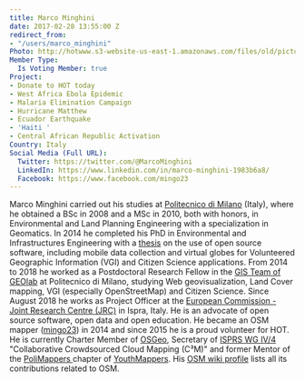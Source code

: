 ```yaml
---
title: Marco Minghini
date: 2017-02-28 13:55:00 Z
redirect_from:
- "/users/marco_minghini"
Photo: http://hotwww.s3-website-us-east-1.amazonaws.com/files/old/pictures/picture-364-1488489604.jpg
Member Type:
  Is Voting Member: true
Project:
- Donate to HOT today
- West Africa Ebola Epidemic
- Malaria Elimination Campaign
- Hurricane Matthew
- Ecuador Earthquake
- 'Haiti '
- Central African Republic Activation
Country: Italy
Social Media (Full URL):
  Twitter: https://twitter.com/@MarcoMinghini
  LinkedIn: https://www.linkedin.com/in/marco-minghini-1983b6a8/
  Facebook: https://www.facebook.com/mingo23
---
```


<p>Marco Minghini carried out his studies at <a title="Politecnico di Milano" href="http://www.polimi.it/" target="_blank">Politecnico di Milano</a> (Italy), where he obtained a BSc in 2008 and a MSc in 2010, both with honors, in Environmental and Land Planning Engineering with a specialization in Geomatics. In 2014 he completed his PhD in Environmental and Infrastructures Engineering with a <a href="https://www.politesi.polimi.it/handle/10589/89726" target="_blank">thesis</a> on the use of open source software, including mobile data collection and virtual globes for Volunteered Geographic Information (VGI) and Citizen Science applications. From 2014 to 2018 he worked as a Postdoctoral Research Fellow in the <a title="GIS Team of GEOlab" href="http://www.gisgeolab.polimi.it/" target="_blank">GIS Team of GEOlab</a> at Politecnico di Milano, studying Web geovisualization, Land Cover mapping, VGI (especially OpenStreetMap) and Citizen Science. Since August 2018 he works as Project Officer at the <a title="European Commission - Joint Research Centre (JRC)" href="https://ec.europa.eu/jrc/en" target="_blank">European Commission - Joint Research Centre (JRC)</a> in Ispra, Italy. He is an advocate of open source software, open data and open education. He became an OSM mapper (<a title="mingo23" href="https://www.hdyc.neis-one.org/?mingo23" target="_blank">mingo23</a>) in 2014 and since 2015 he is a proud volunteer for HOT. He is currently Charter Member of <a title="OSGeo" href="http://www.osgeo.org/" target="_blank">OSGeo</a>, Secretary of <a title="ISPRS WG IV/4" href="http://www2.isprs.org/commissions/comm4/wg4.html" target="_blank">ISPRS WG IV/4</a> "Collaborative Crowdsourced Cloud Mapping (C³M)" and former Mentor of the <a title="PoliMappers" href="https://polimappers.github.io" target="_blank">PoliMappers </a>chapter of <a title="YouthMappers" href="http://youthmappers.org/" target="_blank">YouthMappers</a>. His <a title="OSM wiki profile" href="https://wiki.openstreetmap.org/wiki/User:Mingo23" target="_blank">OSM wiki profile</a> lists all its contributions related to OSM.</p>
